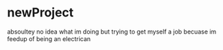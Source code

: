 # newProject

absoultey no idea what im doing but trying to get myself a job becuase im feedup of being an electrican
